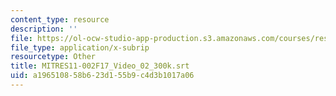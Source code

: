 ```yaml
---
content_type: resource
description: ''
file: https://ol-ocw-studio-app-production.s3.amazonaws.com/courses/res-11-002-intentional-public-disruptions-art-responsibility-and-pedagogy-fall-2017/a196510858b623d155b9c4d3b1017a06_MITRES11-002F17_Video_02_300k.srt
file_type: application/x-subrip
resourcetype: Other
title: MITRES11-002F17_Video_02_300k.srt
uid: a1965108-58b6-23d1-55b9-c4d3b1017a06
---
```

